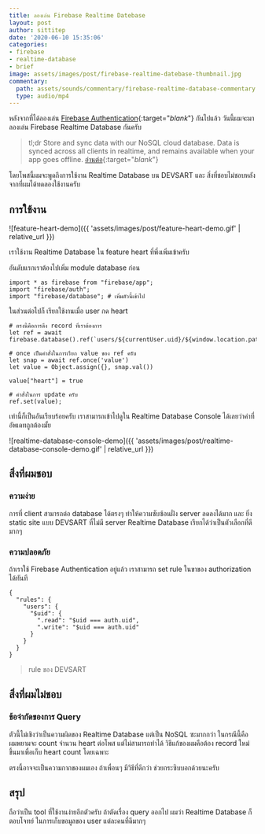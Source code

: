 ```yaml
---
title: ลองเล่น Firebase Realtime Datebase
layout: post
author: sittitep
date: '2020-06-10 15:35:06'
categories:
- firebase
- realtime-database
- brief
image: assets/images/post/firebase-realtime-datebase-thumbnail.jpg
commentary:
  path: assets/sounds/commentary/firebase-realtime-database-commentary.m4a
  type: audio/mp4
---
```


หลังจากที่ได้ลองเล่น [Firebase Authentication](https://devsart.net/blog/firebase-authen){:target="_blank_"} กันไปแล้ว วันนี้ผมจะมาลองเล่น  Firebase Realtime Database กันครับ

>tl;dr  Store and sync data with our NoSQL cloud database. Data is synced across all clients in realtime, and remains available when your app goes offline. [อ่านต่อ](https://firebase.google.com/docs/database){:target="_blank_"}

โดยโพสนี้ผมจะพูดถึงการใช้งาน Realtime Database บน DEVSART และ สิ่งที่ชอบไม่ชอบหลังจากที่ผมได้ทดลองใช้งานครับ

## การใช้งาน
![feature-heart-demo]({{ 'assets/images/post/feature-heart-demo.gif' | relative_url }})

เราใช้งาน Realtime Database ใน feature heart ที่พึ่งเพิ่มเข้าครับ

อันดับแรกเราต้องไปเพิ่ม module database ก่อน

```
import * as firebase from "firebase/app";
import "firebase/auth";
import "firebase/database"; # เพิ่มตัวนี้เข้าไป
```

ในส่วนต่อไปก็ เรียกใช้งานเมื่อ user กด heart

```
# ตรงนี้คือการดึง record ที่เราต้องการ 
let ref = await firebase.database().ref(`users/${currentUser.uid}/${window.location.pathname}`)

# once เป็นคำสั่งในการเรียก value ของ ref ครับ
let snap = await ref.once('value')
let value = Object.assign({}, snap.val())

value["heart"] = true

# คำสั่งในการ update ครับ
ref.set(value);
```

เท่านี้ก็เป็นอันเรียบร้อยครับ เราสามารถเข้าไปดูใน Realtime Database Console ได้เลยว่าค่าที่อัพเดทถูกต้องมั้ย

![realtime-database-console-demo]({{ 'assets/images/post/realtime-database-console-demo.gif' | relative_url }})

## สิ่งที่ผมชอบ
### ความง่าย

การที่   client สามารถต่อ database ได้ตรงๆ ทำให้ความซับซ้อนฝั่ง server ลดลงได้มาก และ ยิ่ง static site  แบบ DEVSART ที่ไม่มี server Realtime Database เรียกได้ว่าเป็นตัวเลือกที่ดีมากๆ

### ความปลอดภัย

ถ้าเราใช้ Firebase Authentication อยู่แล้ว เราสามารถ set rule ในขาของ authorization ได้ทันที

```
{
  "rules": {
    "users": {
      "$uid": {
        ".read": "$uid === auth.uid",
        ".write": "$uid === auth.uid"
      }
    }
  }
}
```
> rule ของ DEVSART
> 

## สิ่งที่ผมไม่ชอบ

### ข้อจำกัดของการ Query

 ตัวนี้ไม่เชิงว่าเป็นความผิดของ Realtime Database แต่เป็น NoSQL ซะมากกว่า ในกรณีนี้คือ ผมพยามจะ count จำนวน heart ต่อโพส แต่ไม่สามารถทำได้ วิธีแก้ของผมคือต้อง record ใหม่ขึ้นมาเพื่อเก็บ heart count โดยเฉพาะ

ตรงนี้อาจจะเป็นความกากของผมเอง ถ้าเพื่อนๆ มีวิธีที่ดีกว่า ช่วยกระซิบบอกด้วยนะครับ

## สรุป

ถือว่าเป็น tool ที่ใช้งานง่ายอีกตัวครับ ถ้าตัดเรื่อง query ออกไป ผมว่า Realtime Database ก็ตอบโจทย์ ในการเก็บขอมูลของ user แต่ละคนที่ดีมากๆ
